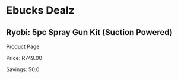 
# Ebucks Dealz
## Ryobi: 5pc Spray Gun Kit (Suction Powered)
[Product Page](https://www.ebucks.com/web/shop/productSelected.do?prodId=315082447&catId=336131644)

Price: R749.00

Savings: 50.0


	